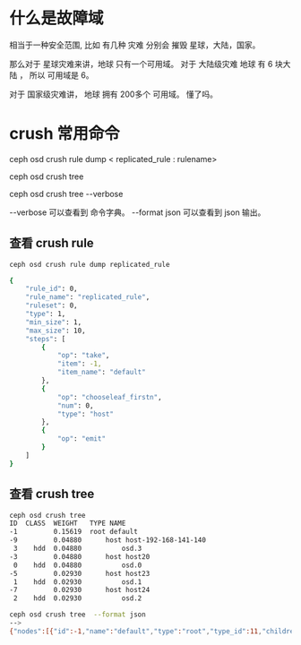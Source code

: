 
# 什么是故障域

相当于一种安全范围,
比如 有几种 灾难 分别会 摧毁 星球，大陆，国家。

那么对于 星球灾难来讲，地球 只有一个可用域。
对于 大陆级灾难 地球 有 6 块大陆 ， 所以 可用域是 6。

对于 国家级灾难讲， 地球 拥有 200多个 可用域。
懂了吗。

# crush 常用命令
ceph osd crush rule dump  < replicated_rule : rulename>

ceph osd crush tree 

ceph osd crush tree --verbose

--verbose 可以查看到 命令字典。
--format json 可以查看到 json 输出。

## 查看 crush rule
```bash
ceph osd crush rule dump replicated_rule

{
    "rule_id": 0,
    "rule_name": "replicated_rule",
    "ruleset": 0,
    "type": 1,
    "min_size": 1,
    "max_size": 10,
    "steps": [
        {
            "op": "take",
            "item": -1,
            "item_name": "default"
        },
        {
            "op": "chooseleaf_firstn",
            "num": 0,
            "type": "host"
        },
        {
            "op": "emit"
        }
    ]
}


```

## 查看 crush tree 
```bash
ceph osd crush tree 
ID  CLASS  WEIGHT   TYPE NAME                    
-1         0.15619  root default                 
-9         0.04880      host host-192-168-141-140
 3    hdd  0.04880          osd.3                
-3         0.04880      host host20              
 0    hdd  0.04880          osd.0                
-5         0.02930      host host23              
 1    hdd  0.02930          osd.1                
-7         0.02930      host host24              
 2    hdd  0.02930          osd.2   

ceph osd crush tree  --format json
-->
{"nodes":[{"id":-1,"name":"default","type":"root","type_id":11,"children":[-7,-5,-3,-9]},{"id":-9,"name":"host-192-168-141-140","type":"host","type_id":1,"pool_weights":{},"children":[3]},{"id":3,"device_class":"hdd","name":"osd.3","type":"osd","type_id":0,"crush_weight":0.048797607421875,"depth":2,"pool_weights":{}},{"id":-3,"name":"host20","type":"host","type_id":1,"pool_weights":{},"children":[0]},{"id":0,"device_class":"hdd","name":"osd.0","type":"osd","type_id":0,"crush_weight":0.048797607421875,"depth":2,"pool_weights":{}},{"id":-5,"name":"host23","type":"host","type_id":1,"pool_weights":{},"children":[1]},{"id":1,"device_class":"hdd","name":"osd.1","type":"osd","type_id":0,"crush_weight":0.029296875,"depth":2,"pool_weights":{}},{"id":-7,"name":"host24","type":"host","type_id":1,"pool_weights":{},"children":[2]},{"id":2,"device_class":"hdd","name":"osd.2","type":"osd","type_id":0,"crush_weight":0.029296875,"depth":2,"pool_weights":{}}],"stray":[]}

```